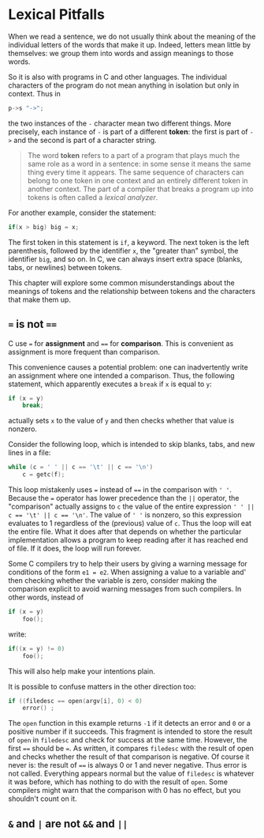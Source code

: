# Lexical Pitfalls

When we read a sentence, we do not usually think about the meaning of the individual  letters of the words that make it up. Indeed, letters mean little by themselves: we group them into words and assign meanings to those words.

So it is also with programs in C and other languages. The individual characters of the program do not mean anything in isolation but only in context. Thus in

```c
p->s "->";
```

the two instances of the `-` character mean two different things. More precisely, each instance of `-` is part of a different **token**: the first is part of `->` and the second is part of a character string. 

> The word **token** refers to a part of a program that plays much the same role as a word in a sentence: in some sense it means the same thing every time it appears. The same sequence of characters can belong to one token in one context and an entirely different token in another context. The part of a compiler that breaks a program up into tokens is often called a *lexical analyzer*.

For another example, consider the statement:

```c
if(x > big) big = x;
```

The first token in this statement is `if`, a keyword. The next token is the left parenthesis, followed by the identifier `x`, the "greater than" symbol, the identifier `big`, and so on. In C, we can always insert extra space (blanks, tabs, or newlines) between tokens.

This chapter will explore some common misunderstandings about the meanings of tokens and the relationship  between tokens and the characters that make them up.

## `=` is not `==`

C use `=` for **assignment** and `==` for **comparison**. This is convenient as assignment is more frequent than comparison.  

This convenience causes a potential problem: one can inadvertently write an assignment where one intended a comparison. Thus, the following statement, which apparently executes a `break` if `x` is equal to `y`:

```c
if (x = y)
    break;
```

actually sets `x` to the value of `y` and then checks whether that value is nonzero.

Consider the following loop, which is intended to skip blanks, tabs, and new lines in a file:

```c
while (c = ' ' || c == '\t' || c == '\n')
    c = getc(f);
```

This loop mistakenly uses `=` instead of `==` in the comparison with `' '`. Because the `=` operator has lower precedence than the `||` operator, the "comparison" actually assigns to `c` the value of the entire expression `' ' || c == '\t' || c == '\n'`. The value of `' '` is nonzero, so this expression evaluates to 1 regardless of the (previous) value of `c`. Thus the loop will eat the entire file. What it does after that depends on whether the particular implementation allows a program to keep reading after it has reached end of file. If it does, the loop will run forever.

Some C compilers try to help their users by giving a warning message for conditions of the form `e1 = e2`. When assigning a value to a variable and' then checking whether the variable is zero, consider making the comparison explicit to avoid warning messages from such compilers. In other words, instead of

```c
if (x = y)
    foo();
```

write:

```c
if((x = y) != 0)
    foo();
```

This will also help make your intentions plain.

It is possible to confuse matters in the other direction too:

```c 
if ((filedesc == open(argv[i], 0) < 0)
	error() ;
```

The `open` function in this example returns `-1` if it detects an error and `0` or a positive number if it succeeds. This fragment is intended to store the result of `open` in `filedesc` and check for success at the same time. However, the first `==` should be `=`. As written, it compares `filedesc` with the result of open and checks whether the result of that comparison is negative. Of course it never is: the result of `==` is always 0 or 1 and never negative. Thus error is not called. Everything appears normal but the value of `filedesc` is whatever it was before, which has nothing to do with the result of `open`.  Some compilers might warn that the comparison with 0 has no effect, but you shouldn't count on it. 

## `&` and `|` are not `&&` and `||`

